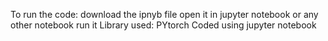 To run the code:
download the ipnyb file
open it in jupyter notebook or any other notebook
run it
Library used: PYtorch
Coded using jupyter notebook
